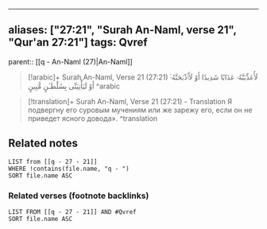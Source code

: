 
---
aliases: ["27:21", "Surah An-Naml, verse 21", "Qur'an 27:21"]
tags: Qvref
---

parent:: [[q - An-Naml (27)|An-Naml]]

> [!arabic]+ Surah An-Naml, Verse 21 (27:21)
> <span class="quran-arabic">لَأُعَذِّبَنَّهُۥ عَذَابًا شَدِيدًا أَوْ لَأَا۟ذْبَحَنَّهُۥٓ أَوْ لَيَأْتِيَنِّى بِسُلْطَـٰنٍ مُّبِينٍ</span>
^arabic

> [!translation]+ Surah An-Naml, Verse 21 (27:21) - Translation
> Я подвергну его суровым мучениям или же зарежу его, если он не приведет ясного довода».
^translation



## Related notes
```dataview
LIST from [[q - 27 - 21]]
WHERE !contains(file.name, "q - ")
SORT file.name ASC
```

### Related verses (footnote backlinks)
```dataview
LIST FROM [[q - 27 - 21]] AND #Qvref
SORT file.name ASC
```

